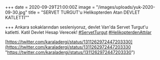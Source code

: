 +++
date = 2020-09-29T21:00:00Z
image = "/images/uploads/yuk-2020-09-30.jpg"
title = "SERVET TURGUT'u Helikopterden Atan DEVLET KATLETTİ\""

+++
Ankara sokaklarından sesleniyoruz, devlet Van'da Servet Turgut'u katletti. Katil Devlet Hesap Verecek! [#ServetTurgut](https://twitter.com/hashtag/ServetTurgut?src=hashtag_click) [#HelikopterdenAttılar](https://twitter.com/hashtag/HelikopterdenAttılar?src=hashtag_click)

[https://twitter.com/karaladergi/status/1311262972447203330](https://twitter.com/karaladergi/status/1311262972447203330 "https://twitter.com/karaladergi/status/1311262972447203330")